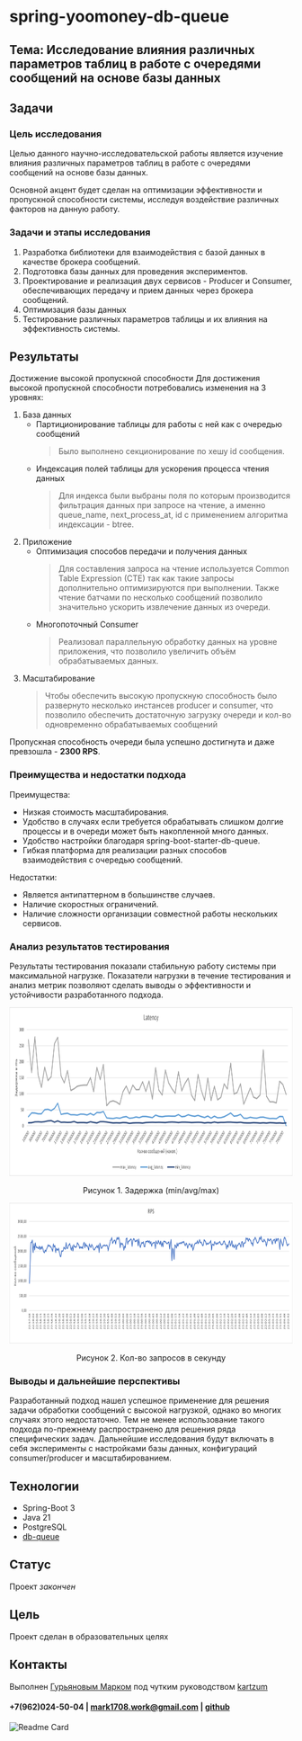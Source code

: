 # spring-yoomoney-db-queue
## Тема: Исследование влияния различных параметров таблиц в работе с очередями сообщений на основе базы данных

## Задачи
### Цель исследования
Целью данного научно-исследовательской работы является изучение влияния различных параметров таблиц в работе с очередями сообщений на основе базы данных. 

Основной акцент будет сделан на оптимизации эффективности и пропускной способности системы, исследуя воздействие различных факторов на данную работу.

### Задачи и этапы исследования
1. Разработка библиотеки для взаимодействия с базой данных в качестве брокера сообщений.
2. Подготовка базы данных для проведения экспериментов.
3. Проектирование и реализация двух сервисов - Producer и Consumer, обеспечивающих передачу и прием данных через брокера сообщений.
4. Оптимизация базы данных
5. Тестирование различных параметров таблицы и их влияния на эффективность системы.

## Результаты
Достижение высокой пропускной способности
Для достижения высокой пропускной способности потребовались изменения на 3 уровнях:
1. База данных
    * Партиционирование таблицы для работы с ней как с очередью сообщений
        > Было выполнено секционирование по хешу id сообщения.
    * Индексация полей таблицы для ускорения процесса чтения данных
        > Для индекса были выбраны поля по которым производится фильтрация данных при запросе на чтение, а именно queue_name, next_process_at, id с применением алгоритма индексации - btree.
2. Приложение
   * Оптимизация способов передачи и получения данных
        > Для составления запроса на чтение используется Common Table Expression (CTE) так как такие запросы дополнительно оптимизируются при выполнении. Также чтение батчами по несколько сообщений позволило значительно ускорить извлечение данных из очереди.
   * Многопоточный Consumer
        > Реализовал параллельную обработку данных на уровне приложения, что позволило увеличить объём обрабатываемых данных.
3. Масштабирование
   >    Чтобы обеспечить высокую пропускную способность было развернуто несколько инстансев producer и consumer, что позволило обеспечить достаточную загрузку очереди и кол-во одновременно обрабатываемых сообщений

Пропускная способность очереди была успешно достигнута и даже превзошла - **2300 RPS**.
### Преимущества и недостатки подхода
Преимущества:
* Низкая стоимость масштабирования.
* Удобство в случаях если требуется обрабатывать слишком долгие процессы и в очереди может быть накопленной много данных.
* Удобство настройки благодаря spring-boot-starter-db-queue.
* Гибкая платформа для реализации разных способов взаимодействия с очередью сообщений.

Недостатки:
* Является антипаттерном в большинстве случаев.
* Наличие скоростных ограничений.
* Наличие сложности организации совместной работы нескольких сервисов.
### Анализ результатов тестирования
Результаты тестирования показали стабильную работу системы при максимальной нагрузке.
Показатели нагрузки в течение тестирования  и анализ метрик позволяют сделать выводы о эффективности и устойчивости разработанного подхода.

<p align="center">
  <img width="auto" height="300" src="assets/latency.png">
</p>
<p align="center">Рисунок 1. Задержка (min/avg/max)</p>

<p align="center">
  <img width="auto" height="250" src="assets/RPS.png">
</p>
<p align="center">Рисунок 2. Кол-во запросов в секунду</p>

### Выводы и дальнейшие перспективы
Разработанный подход нашел успешное применение для решения задачи обработки сообщений с высокой нагрузкой, однако во многих случаях этого недостаточно. Тем не менее использование такого подхода по-прежнему распространено для решения ряда специфических задач.
Дальнейшие исследования будут включать в себя эксперименты с настройками базы данных, конфигураций consumer/producer и масштабированием.

## Технологии
* Spring-Boot 3
* Java 21
* PostgreSQL
* [db-queue](https://github.com/db-queue/db-queue)

## Статус
Проект _закончен_

## Цель
Проект сделан в образовательных целях

## Контакты
Выполнен [Гурьяновым Марком](https://mark1708.github.io/) под чутким руководством [kartzum](https://github.com/kartzum)
#### +7(962)024-50-04 | mark1708.work@gmail.com | [github](http://github.com/Mark1708)

![Readme Card](https://github-readme-stats.vercel.app/api/pin/?username=Mark1708&repo=spring-yoomoney-db-queue&theme=chartreuse-dark&show_icons=true)

